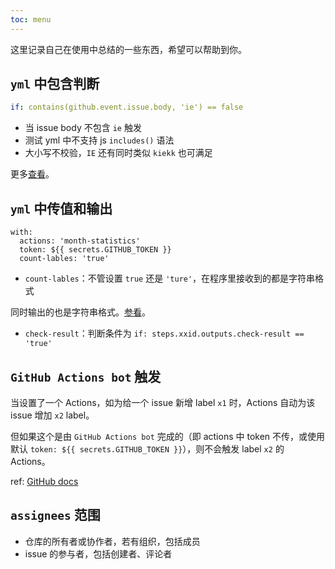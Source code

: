 ```yaml
---
toc: menu
---
```


<Alert type="success">
这里记录自己在使用中总结的一些东西，希望可以帮助到你。
</Alert>

## `yml` 中包含判断

```yml
if: contains(github.event.issue.body, 'ie') == false
```

- 当 issue body 不包含 `ie` 触发
- 测试 yml 中不支持 js `includes()` 语法
- 大小写不校验，`IE` 还有同时类似 `kiekk` 也可满足

更多[查看](https://docs.github.com/en/free-pro-team@latest/actions/reference/context-and-expression-syntax-for-github-actions#functions)。

## `yml` 中传值和输出

```
with:
  actions: 'month-statistics'
  token: ${{ secrets.GITHUB_TOKEN }}
  count-lables: 'true'
```

- `count-lables`：不管设置 `true` 还是 `'ture'`，在程序里接收到的都是字符串格式

同时输出的也是字符串格式。[参看](https://docs.github.com/en/actions/reference/workflow-syntax-for-github-actions#jobsjob_idoutputs)。

- `check-result`：判断条件为 `if: steps.xxid.outputs.check-result == 'true'`

## `GitHub Actions bot` 触发

当设置了一个 Actions，如为给一个 issue 新增 label `x1` 时，Actions 自动为该 issue 增加 `x2` label。

但如果这个是由 `GitHub Actions bot` 完成的（即 actions 中 token 不传，或使用默认 `token: ${{ secrets.GITHUB_TOKEN }}`），则不会触发 label `x2` 的 Actions。

ref: [GitHub docs](https://docs.github.com/en/actions/reference/events-that-trigger-workflows#triggering-new-workflows-using-a-personal-access-token)

## `assignees` 范围

- 仓库的所有者或协作者，若有组织，包括成员
- issue 的参与者，包括创建者、评论者
